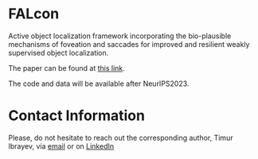 # FALcon
Active object localization framework incorporating the bio-plausible mechanisms of foveation and saccades for improved and resilient weakly supervised object localization.

The paper can be found at [this link](https://openreview.net/pdf?id=qUfLsi3Vlm).

The code and data will be available after NeurIPS2023.


# Contact Information
Please, do not hesitate to reach out the corresponding author, Timur Ibrayev, via [email](mailto:tibrayev@purdue.edu?subject=[GitHub]%20FALcon%20repo) or on [LinkedIn](https://www.linkedin.com/in/timuribrayev)
